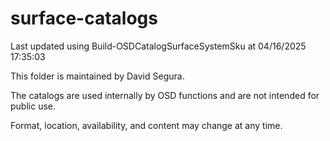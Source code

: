 ﻿# surface-catalogs

Last updated using Build-OSDCatalogSurfaceSystemSku at 04/16/2025 17:35:03

This folder is maintained by David Segura.

The catalogs are used internally by OSD functions and are not intended for public use.

Format, location, availability, and content may change at any time.

